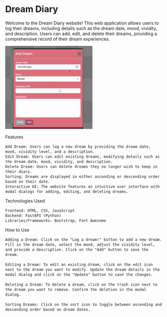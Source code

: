 # Dream Diary
Welcome to the Dream Diary website! This web application allows users to log their dreams, including details such as the dream date, mood, vividity, and description. Users can add, edit, and delete their dreams, providing a comprehensive record of their dream experiences.

![Dream Diary](demo.gif)


Features

    Add Dream: Users can log a new dream by providing the dream date, mood, vividity level, and a description.
    Edit Dream: Users can edit existing dreams, modifying details such as the dream date, mood, vividity, and description.
    Delete Dream: Users can delete dreams they no longer wish to keep in their diary.
    Sorting: Dreams are displayed in either ascending or descending order based on their date.
    Interactive UI: The website features an intuitive user interface with modal dialogs for adding, editing, and deleting dreams.

Technologies Used

    Frontend: HTML, CSS, JavaScript
    Backend: FastAPI (Python)
    Libraries/Frameworks: Bootstrap, Font Awesome

How to Use

    Adding a Dream: Click on the "Log a dream!" button to add a new dream. Fill in the dream date, select the mood, adjust the vividity level, and provide a description. Click on the "Add" button to save the dream.

    Editing a Dream: To edit an existing dream, click on the edit icon next to the dream you want to modify. Update the dream details in the modal dialog and click on the "Update" button to save the changes.

    Deleting a Dream: To delete a dream, click on the trash icon next to the dream you want to remove. Confirm the deletion in the modal dialog.

    Sorting Dreams: Click on the sort icon to toggle between ascending and descending order based on dream dates.
